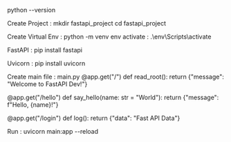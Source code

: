 python --version

Create Project : 
mkdir fastapi_project
cd fastapi_project

Create Virtual Env : 
python -m venv env
 activate : .\env\Scripts\activate

FastAPI : 
pip install fastapi

Uvicorn : 
pip install uvicorn 


Create main file : 
main.py
@app.get("/")
def read_root():
    return {"message": "Welcome to FastAPI Dev!"}

@app.get("/hello")
def say_hello(name: str = "World"):
    return {"message": f"Hello, {name}!"}

@app.get("/login")
def log():
    return {"data": "Fast API Data"}

Run : 
uvicorn main:app --reload

